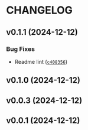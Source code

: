 # CHANGELOG


## v0.1.1 (2024-12-12)

### Bug Fixes

- Readme lint
  ([`c408356`](https://github.com/COMPAS-Surrogate/acquisition_plotting/commit/c40835643bc08b2888f966c4415e9e066c2b8046))


## v0.1.0 (2024-12-12)


## v0.0.3 (2024-12-12)


## v0.0.1 (2024-12-12)
